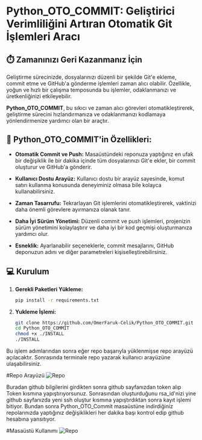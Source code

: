 # Python_OTO_COMMIT: Geliştirici Verimliliğini Artıran Otomatik Git İşlemleri Aracı

## ⏱️ Zamanınızı Geri Kazanmanız İçin

Geliştirme sürecinizde, dosyalarınızı düzenli bir şekilde Git'e ekleme, commit etme ve GitHub'a gönderme işlemleri zaman alıcı olabilir. Özellikle, yoğun ve hızlı bir çalışma temposunda bu işlemler, odaklanmanızı ve üretkenliğinizi etkileyebilir.

**Python_OTO_COMMIT**, bu sıkıcı ve zaman alıcı görevleri otomatikleştirerek,  geliştirme sürecini hızlandırmanıza ve odaklanmanızı kodlamaya yönlendirmenize yardımcı olan bir araçtır.

## 🚀  Python_OTO_COMMIT'in Özellikleri:

* **Otomatik Commit ve Push:**  Masaüstündeki reponuza yaptığınız en ufak bir değişiklik ile bir dakika içinde tüm dosyalarınızı Git'e ekler,  bir commit oluşturur ve GitHub'a gönderir.

* **Kullanıcı Dostu Arayüz:**  Kullanıcı dostu bir arayüz sayesinde,  komut satırı kullanma konusunda deneyiminiz olmasa bile kolayca kullanabilirsiniz.
* **Zaman Tasarrufu:**  Tekrarlayan Git işlemlerini otomatikleştirerek,  vaktinizi daha önemli görevlere ayırmanıza olanak tanır.
* **Daha İyi Sürüm Yönetimi:**  Düzenli commit ve push işlemleri, projenizin sürüm yönetimini kolaylaştırır ve daha iyi bir kod geçmişi oluşturmanıza yardımcı olur.
* **Esneklik:**  Ayarlanabilir seçeneklerle, commit mesajlarını, GitHub deponuzun adını ve diğer parametreleri kişiselleştirebilirsiniz.

## 💻 Kurulum

1. **Gerekli Paketleri Yükleme:**
   ```bash
   pip install -r requirements.txt

2. **Yukleme İşlemi:**
   ```bash
   git clone https://github.com/OmerFaruk-Celik/Python_OTO_COMMIT.git
   cd Python_OTO_COMMIT
   chmod +x ./INSTALL
   ./INSTALL


Bu işlem adımlarından sonra eğer repo başarıyla yüklenmişse repo arayüzü açılacaktır. Sonrasında terminale repo yazarak kullanıcı arayüzüne ulaşabilirsiniz.

#Repo Arayüzü
![Repo](images/repo.png)

Buradan github bilgilerini girdikten sonra github sayfanızdan token alıp Token kısmına yapıştırıyorsunuz. Sonrasından oluşturduğunu rsa_id'nizi yine github sayfanızda yeni ssh oluştur kısmına yapıştırdıktan sonra kayıt işlemi bitiyor. Bundan sonra Python_OTO_Commit masaüstüne indirdiğiniz repolarınızda yaptığınız değişiklikleri her dakika başı kontrol edip github hesabına yansıtıyor.

#Masaüstü Kullanımı
![Repo](images/masaustu.png)
